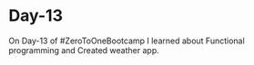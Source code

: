 # Day-13
On Day-13 of #ZeroToOneBootcamp I learned about Functional programming and Created weather app.
